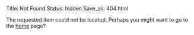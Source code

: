 Title: Not Found
Status: hidden
Save_as: 404.html

The requested item could not be located. Perhaps you might want to go to the [home](/) page?